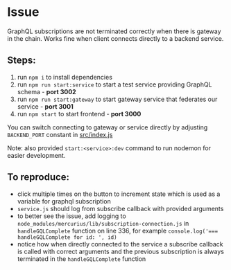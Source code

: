# Issue

GraphQL subscriptions are not terminated correctly when there is gateway in the chain. Works fine when client connects directly to a backend service.

## Steps:

1. run `npm i` to install dependencies
2. run `npm run start:service` to start a test service providing GraphQL schema - **port 3002**
3. run `npm run start:gateway` to start gateway service that federates our service - **port 3001**
4. run `npm start` to start frontend - **port 3000**

You can switch connecting to gateway or service directly by adjusting `BACKEND_PORT` constant in [src/index.js](src/index.js)

Note: also provided `start:<service>:dev` command to run nodemon for easier development.

## To reproduce:

- click multiple times on the button to increment state which is used as a variable for graphql subscription
- `service.js` should log from subscribe callback with provided arguments
- to better see the issue, add logging to `node_modules/mercurius/lib/subscription-connection.js` in `handleGQLComplete` function on line 336, for example `console.log('=== handleGQLComplete for id: ', id)`
- notice how when directly connected to the service a subscribe callback is called with correct arguments and the previous subscription is always terminated in the `handleGQLComplete` function
